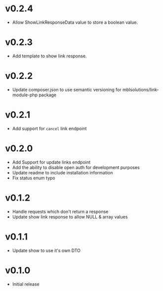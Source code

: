 # v0.2.4

+ Allow ShowLinkResponseData value to store a boolean value.

# v0.2.3

+ Add template to show link response.

# v0.2.2

+ Update composer.json to use semantic versioning for mblsolutions/link-module-php package

# v0.2.1

+ Add support for `cancel` link endpoint

# v0.2.0

+ Add Support for update links endpoint
+ Add the ability to disable open auth for development purposes
+ Update readme to include installation information
+ Fix status enum typo

# v0.1.2

+ Handle requests which don't return a response
+ Update show link response to allow NULL & array values

# v0.1.1

+ Update show to use it's own DTO

# v0.1.0

+ Initial release